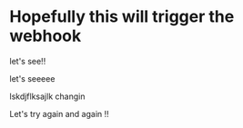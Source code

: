 # Hopefully this will trigger the webhook

let's see!!

let's seeeee

lskdjflksajlk changin

Let's try again
and again
!!
